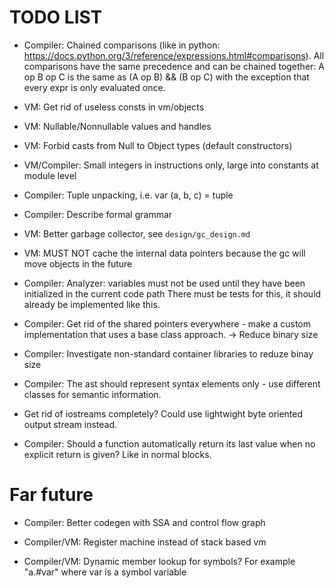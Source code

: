 TODO LIST
=========

- Compiler: Chained comparisons (like in python: https://docs.python.org/3/reference/expressions.html#comparisons).
            All comparisons have the same precedence and can be chained together:
            A op B op C is the same as (A op B) && (B op C) with the exception that every expr is only evaluated once.

- VM: Get rid of useless consts in vm/objects

- VM: Nullable/Nonnullable values and handles

- VM: Forbid casts from Null to Object types (default constructors)

- VM/Compiler: Small integers in instructions only, large into constants at module level

- Compiler: Tuple unpacking, i.e. var (a, b, c) = tuple

- Compiler: Describe formal grammar

- VM: Better garbage collector, see `design/gc_design.md`

- VM: MUST NOT cache the internal data pointers because the gc will move objects in the future

- Compiler: Analyzer: variables must not be used until they have been initialized in the current code path
            There must be tests for this, it should already be implemented like this.

- Compiler: Get rid of the shared pointers everywhere - make a custom implementation that uses a base class approach.
            -> Reduce binary size

- Compiler: Investigate non-standard container libraries to reduze binay size

- Compiler: The ast should represent syntax elements only - use different classes for semantic information.

- Get rid of iostreams completely? Could use lightwight byte oriented output stream instead.

- Compiler: Should a function automatically return its last value when no explicit return is given? Like in normal blocks.


Far future
==========

- Compiler: Better codegen with SSA and control flow graph

- Compiler/VM: Register machine instead of stack based vm

- Compiler/VM: Dynamic member lookup for symbols? For example "a.#var" where var is a symbol variable
